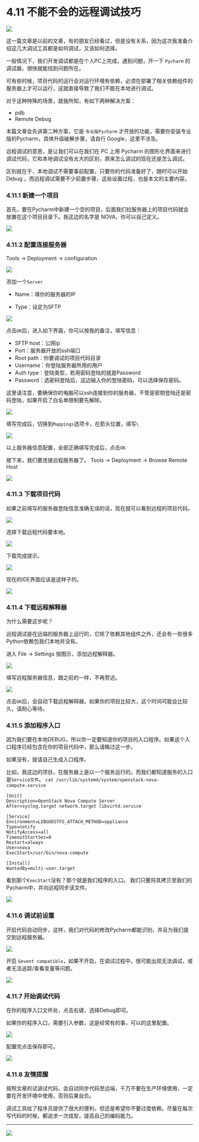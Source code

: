 # 4.11 不能不会的远程调试技巧

![](http://image.iswbm.com/20200602135014.png)

这一篇文章是以前的文章，有的朋友已经看过，但是没有关系，因为这次我准备介绍这几大调试工具都是如何调试，又该如何选择。

一般情况下，我们开发调试都是在个人PC上完成，遇到问题，开一下 `Pycharm` 的调试器，很快就能找到问题所在。

可有些时候，项目代码的运行会对运行环境有依赖，必须在部署了相关依赖组件的服务器上才可以运行，这就直接导致了我们不能在本地进行调试。

对于这种特殊的场景，就我所知，有如下两种解决方案：

- pdb
- Remote Debug

本篇文章会先讲第二种方案，它是 `专业版Pycharm` 才开放的功能，需要你安装专业版的Pycharm，具体升级破解步骤，请自行 Google，这里不涉及。

远程调试的意思，是让我们可以在我们在 PC 上用 Pycharm 的图形化界面来进行调试代码，它和本地调试没有太大的区别，原来怎么调试的现在还是怎么调试。

区别就在于，本地调试不需要事前配置，只要你的代码准备好了，随时可以开始 Debug 。而远程调试需要不少前置步骤，这些设置过程，也是本文的主要内容。

### 4.11.1 新建一个项目

首先，要在Pycharm中新建一个空的项目，后面我们拉服务器上的项目代码就会放置在这个项目目录下。我这边的名字是 NOVA，你可以自己定义。

![](http://image.python-online.cn/20190113104817.png)

### 4.11.2 配置连接服务器

Tools -> Deployment -> configuration

![](http://image.python-online.cn/20190113105512.png)

添加一个`Server`

- Name：填你的服务器的IP

- Type：设定为SFTP

![](http://image.python-online.cn/20190113105858.png)

点击`OK`后，进入如下界面，你可以按我的备注，填写信息：

- SFTP host：公网ip
- Port：服务器开放的ssh端口
- Root path：你要调试的项目代码目录
- Username：你登陆服务器所用的用户
- Auth type：登陆类型，若用密码登陆的就是Password
- Password：选密码登陆后，这边输入你的登陆密码，可以选择保存密码。

这里请注意，要确保你的电脑可以ssh连接到你的服务器，不管是密钥登陆还是密码登陆，如果开启了白名单限制要先解除。

![](http://image.python-online.cn/20190113105931.png)

填写完成后，切换到`Mappings`选项卡，在箭头位置，填写`\`

![](http://image.python-online.cn/20190113110928.png)

以上服务器信息配置，全部正确填写完成后，点击`OK`

接下来，我们要连接远程服务器了。
Tools -> Deployment -> Browse Remote Host

![](http://image.python-online.cn/20190113111042.png)

### 4.11.3 下载项目代码

如果之前填写的服务器登陆信息准确无误的话，现在就可以看到远程的项目代码。

![](http://image.python-online.cn/20190113111151.png)

选择下载远程代码要本地。

![](http://image.python-online.cn/20190113111217.png)

下载完成提示。

![](http://image.python-online.cn/20190113111248.png)

现在的IDE界面应该是这样子的。

![](http://image.python-online.cn/20190113111307.png)

### 4.11.4 下载远程解释器

为什么需要这步呢？

远程调试是在远端的服务器上运行的，它除了依赖其他组件之外，还会有一些很多Python依赖包我们本地并没有。

进入 File -> Settings
按图示，添加远程解释器。

![](http://image.python-online.cn/20190113111747.png)

填写远程服务器信息，跟之前的一样，不再赘述。

![](http://image.python-online.cn/20190113111828.png)

点击`OK`后，会自动下载远程解释器。如果你的项目比较大，这个时间可能会比较久，请耐心等待。

### 4.11.5 添加程序入口

因为我们要在本地DEBUG，所以你一定要知道你的项目的入口程序。如果这个入口程序已经包含在你的项目代码中，那么请略过这一步。

如果没有，就请自己生成入口程序。

比如，我这边的项目，在服务器上是以一个服务运行的。而我们都知道服务的入口是`Service文件`。
`cat /usr/lib/systemd/system/openstack-nova-compute.service`

```
[Unit]
Description=OpenStack Nova Compute Server
After=syslog.target network.target libvirtd.service

[Service]
Environment=LIBGUESTFS_ATTACH_METHOD=appliance
Type=notify
NotifyAccess=all
TimeoutStartSec=0
Restart=always
User=nova
ExecStart=/usr/bin/nova-compute

[Install]
WantedBy=multi-user.target
```

看到那个`ExecStart`没有？那个就是我们程序的入口。
我们只要将其拷贝至我们的Pycharm中，并向远程同步该文件。

![](http://image.python-online.cn/20190113112004.png)

### 4.11.6 调试前设置

开启代码自动同步，这样，我们对代码的修改Pycharm都能识别，并且为我们提交到远程服务器。

![](http://image.python-online.cn/20190113112055.png)

开启 `Gevent compatible`，如果不开启，在调试过程中，很可能出现无法调试，或者无法追踪/查看变量等问题。

![](http://image.python-online.cn/20190113113211.png)

### 4.11.7 开始调试代码

在你的程序入口文件处，点击右键，选择Debug即可。

如果你的程序入口，需要引入参数，这是经常有的事，可以的这里配置。

![](http://image.python-online.cn/20190113112456.png)

配置完点击保存即可。

![](http://image.python-online.cn/20190113112649.png)

### 4.11.8 友情提醒

按照文章的试调试代码，会自动同步代码至远端，千万不要在生产环境使用，一定要在开发环境中使用，否则后果自负。

调试工具给了程序员提供了很大的便利，但还是希望你不要过度依赖。尽量在每次写代码的时候，都追求一次成型，提高自己的编码能力。

---

![](http://image.iswbm.com/20200607174235.png)
